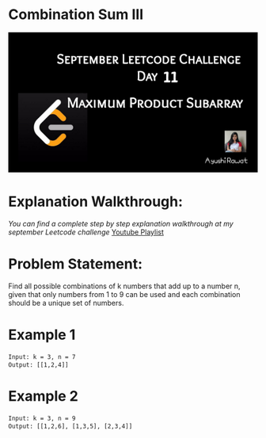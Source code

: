 Combination Sum III
==========================

![alt text](https://github.com/ayushi7rawat/LeetCode/blob/master/September%20Leetcode%20Challenge/D11%20Maximum%20Product%20Subarray/cover.jpg)

Explanation Walkthrough:
==========================
*You can find a complete step by step explanation walkthrough at my september Leetcode challenge* [Youtube Playlist](https://www.youtube.com/playlist?list=PLjaO05BrsbIP4_rYhYjB95q-IpxoIXmlm)

Problem Statement:
==========================
Find all possible combinations of k numbers that add up to a number n, given that only numbers from 1 to 9 can be used and each combination should be a unique set of numbers.

Example 1
==========================
```
Input: k = 3, n = 7
Output: [[1,2,4]]

```

Example 2
==========================
```
Input: k = 3, n = 9
Output: [[1,2,6], [1,3,5], [2,3,4]]
```